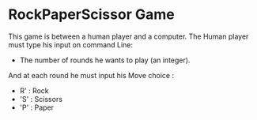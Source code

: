 # RockPaperScissor Game

This game is between a human player and a computer.
The Human player must type his input on command Line:
- The number of rounds he wants to play (an integer).

And at each round he must input his Move choice :
- R' : Rock
- 'S' : Scissors
- 'P' : Paper



